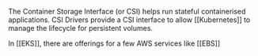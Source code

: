 The Container Storage Interface (or CSI) helps run stateful containerised applications. CSI Drivers provide a CSI interface to allow [[Kubernetes]] to manage the lifecycle for persistent volumes.

In [[EKS]], there are offerings for a few AWS services like [[EBS]]